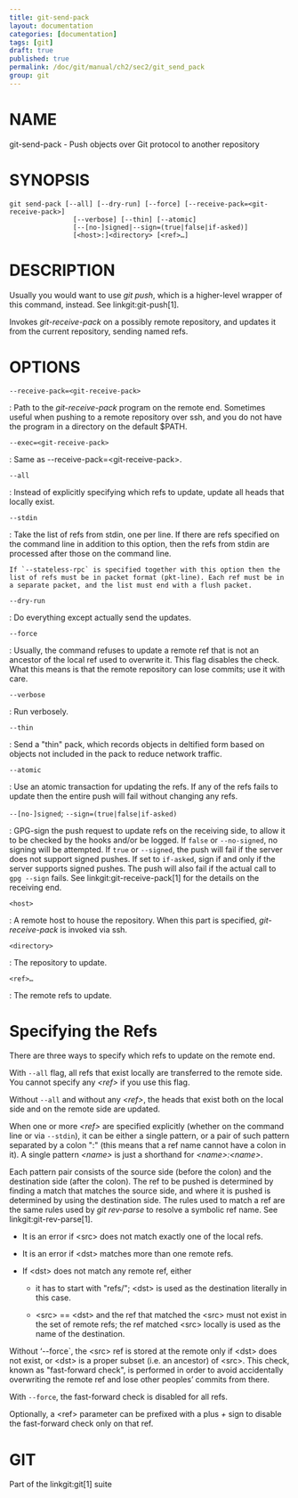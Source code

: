 ```yaml
---
title: git-send-pack
layout: documentation
categories: [documentation]
tags: [git]
draft: true
published: true
permalink: /doc/git/manual/ch2/sec2/git_send_pack
group: git
---
```


NAME
====

git-send-pack - Push objects over Git protocol to another repository

SYNOPSIS
========

    git send-pack [--all] [--dry-run] [--force] [--receive-pack=<git-receive-pack>]
                    [--verbose] [--thin] [--atomic]
                    [--[no-]signed|--sign=(true|false|if-asked)]
                    [<host>:]<directory> [<ref>…]

DESCRIPTION
===========

Usually you would want to use *git push*, which is a higher-level wrapper of this command, instead. See linkgit:git-push\[1\].

Invokes *git-receive-pack* on a possibly remote repository, and updates it from the current repository, sending named refs.

OPTIONS
=======

`--receive-pack=<git-receive-pack>`

:   Path to the *git-receive-pack* program on the remote end. Sometimes useful when pushing to a remote repository over ssh, and you do not have the program in a directory on the default $PATH.

`--exec=<git-receive-pack>`

:   Same as --receive-pack=&lt;git-receive-pack&gt;.

`--all`

:   Instead of explicitly specifying which refs to update, update all heads that locally exist.

`--stdin`

:   Take the list of refs from stdin, one per line. If there are refs specified on the command line in addition to this option, then the refs from stdin are processed after those on the command line.

    If `--stateless-rpc` is specified together with this option then the list of refs must be in packet format (pkt-line). Each ref must be in a separate packet, and the list must end with a flush packet.

`--dry-run`

:   Do everything except actually send the updates.

`--force`

:   Usually, the command refuses to update a remote ref that is not an ancestor of the local ref used to overwrite it. This flag disables the check. What this means is that the remote repository can lose commits; use it with care.

`--verbose`

:   Run verbosely.

`--thin`

:   Send a "thin" pack, which records objects in deltified form based on objects not included in the pack to reduce network traffic.

`--atomic`

:   Use an atomic transaction for updating the refs. If any of the refs fails to update then the entire push will fail without changing any refs.

`--[no-]signed`; `--sign=(true|false|if-asked)`

:   GPG-sign the push request to update refs on the receiving side, to allow it to be checked by the hooks and/or be logged. If `false` or `--no-signed`, no signing will be attempted. If `true` or `--signed`, the push will fail if the server does not support signed pushes. If set to `if-asked`, sign if and only if the server supports signed pushes. The push will also fail if the actual call to `gpg --sign` fails. See linkgit:git-receive-pack\[1\] for the details on the receiving end.

`<host>`

:   A remote host to house the repository. When this part is specified, *git-receive-pack* is invoked via ssh.

`<directory>`

:   The repository to update.

`<ref>…`

:   The remote refs to update.

Specifying the Refs
===================

There are three ways to specify which refs to update on the remote end.

With `--all` flag, all refs that exist locally are transferred to the remote side. You cannot specify any *&lt;ref&gt;* if you use this flag.

Without `--all` and without any *&lt;ref&gt;*, the heads that exist both on the local side and on the remote side are updated.

When one or more *&lt;ref&gt;* are specified explicitly (whether on the command line or via `--stdin`), it can be either a single pattern, or a pair of such pattern separated by a colon ":" (this means that a ref name cannot have a colon in it). A single pattern *&lt;name&gt;* is just a shorthand for *&lt;name&gt;:&lt;name&gt;*.

Each pattern pair consists of the source side (before the colon) and the destination side (after the colon). The ref to be pushed is determined by finding a match that matches the source side, and where it is pushed is determined by using the destination side. The rules used to match a ref are the same rules used by *git rev-parse* to resolve a symbolic ref name. See linkgit:git-rev-parse\[1\].

-   It is an error if &lt;src&gt; does not match exactly one of the local refs.

-   It is an error if &lt;dst&gt; matches more than one remote refs.

-   If &lt;dst&gt; does not match any remote ref, either

    -   it has to start with "refs/"; &lt;dst&gt; is used as the destination literally in this case.

    -   &lt;src&gt; == &lt;dst&gt; and the ref that matched the &lt;src&gt; must not exist in the set of remote refs; the ref matched &lt;src&gt; locally is used as the name of the destination.

Without ‘--force\`, the &lt;src&gt; ref is stored at the remote only if &lt;dst&gt; does not exist, or &lt;dst&gt; is a proper subset (i.e. an ancestor) of &lt;src&gt;. This check, known as "fast-forward check", is performed in order to avoid accidentally overwriting the remote ref and lose other peoples’ commits from there.

With `--force`, the fast-forward check is disabled for all refs.

Optionally, a &lt;ref&gt; parameter can be prefixed with a plus *+* sign to disable the fast-forward check only on that ref.

GIT
===

Part of the linkgit:git\[1\] suite
